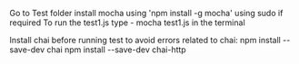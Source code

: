 Go to Test folder
install mocha using 'npm install -g mocha' using sudo if required
To run the test1.js type - mocha test1.js in the terminal

Install chai before running test to avoid errors related to chai:
npm install --save-dev chai
npm install --save-dev chai-http
